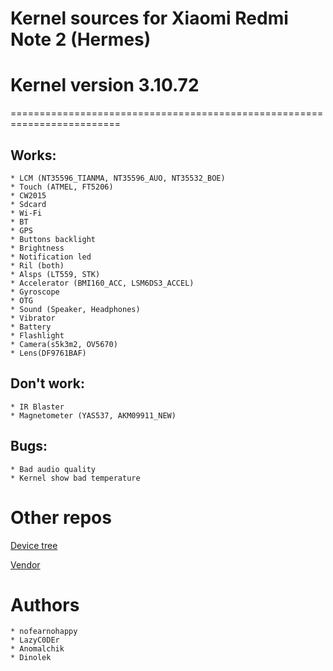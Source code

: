 # Kernel sources for Xiaomi Redmi Note 2 (Hermes)
# Kernel version 3.10.72

=========================================================================

## Works:

	* LCM (NT35596_TIANMA, NT35596_AUO, NT35532_BOE)
	* Touch (ATMEL, FT5206)
	* CW2015
	* Sdcard
	* Wi-Fi
	* BT
	* GPS
	* Buttons backlight
	* Brightness
	* Notification led
	* Ril (both)
	* Alsps (LT559, STK)
	* Accelerator (BMI160_ACC, LSM6DS3_ACCEL)
	* Gyroscope
	* OTG
	* Sound (Speaker, Headphones)
	* Vibrator
	* Battery
	* Flashlight
	* Camera(s5k3m2, OV5670)
	* Lens(DF9761BAF)

## Don't work:

	* IR Blaster
	* Magnetometer (YAS537, AKM09911_NEW)

## Bugs:

	* Bad audio quality
	* Kernel show bad temperature

# Other repos

[Device tree](https://github.com/HermesRepos/android_device_xiaomi_hermes/tree/cm-14.1)

[Vendor](https://github.com/HermesRepos/android_vendor_xiaomi_hermes/tree/cm-14.1)

# Authors

	* nofearnohappy
	* LazyC0DEr
	* Anomalchik
	* Dinolek
